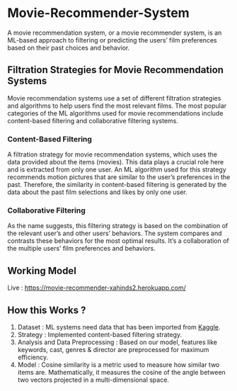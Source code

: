 # Movie-Recommender-System
 
A movie recommendation system, or a movie recommender system, is an ML-based approach to filtering or predicting the users’ film preferences based on their past choices and behavior.

## Filtration Strategies for Movie Recommendation Systems
Movie recommendation systems use a set of different filtration strategies and algorithms to help users find the most relevant films. The most popular categories of the ML algorithms used for movie recommendations include content-based filtering and collaborative filtering systems.

### Content-Based Filtering
A filtration strategy for movie recommendation systems, which uses the data provided about the items (movies). This data plays a crucial role here and is extracted from only one user. An ML algorithm used for this strategy recommends motion pictures that are similar to the user’s preferences in the past. Therefore, the similarity in content-based filtering is generated by the data about the past film selections and likes by only one user.

### Collaborative Filtering
As the name suggests, this filtering strategy is based on the combination of the relevant user’s and other users’ behaviors. The system compares and contrasts these behaviors for the most optimal results. It’s a collaboration of the multiple users’ film preferences and behaviors.

## Working Model

Live : https://movie-recommender-xahinds2.herokuapp.com/

## How this Works ?

1. Dataset : ML systems need data that has been imported from [Kaggle](https://www.kaggle.com/datasets/tmdb/tmdb-movie-metadata).
2. Strategy : Implemented content-based filtering strategy.
3. Analysis and Data Preprocessing : Based on our model, features like keywords, cast, genres & director are preprocessed for maximum efficiency.
4. Model : Cosine similarity is a metric used to measure how similar two items are. Mathematically, it measures the cosine of the angle between two vectors projected in a multi-dimensional space.
